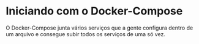 # Iniciando com o Docker-Compose

O Docker-Compose junta vários serviços que a gente configura dentro de um arquivo e consegue subir todos os serviços de uma só vez.

